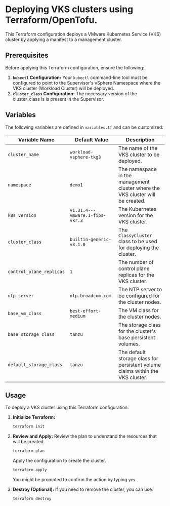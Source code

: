 # Deploying VKS clusters using Terraform/OpenTofu.

This Terraform configuration deploys a VMware Kubernetes Service (VKS) cluster by applying a manifest to a management cluster.

## Prerequisites

Before applying this Terraform configuration, ensure the following:

1.  **`kubectl` Configuration:** Your `kubectl` command-line tool must be configured to point to the Supervisor's vSphere Namespace where the VKS cluster (Workload Cluster) will be deployed.
2.  **`cluster_class` Configuration:** The necessary version of the cluster_class is is present in the Supervisor.

## Variables

The following variables are defined in `variables.tf` and can be customized:

| Variable Name             | Default Value                       | Description                                                                 |
| ------------------------- | ----------------------------------- | --------------------------------------------------------------------------- |
| `cluster_name`            | `workload-vsphere-tkg3`             | The name of the VKS cluster to be deployed.                                 |
| `namespace`               | `demo1`                             | The namespace in the management cluster where the VKS cluster will be created. |
| `k8s_version`             | `v1.31.4---vmware.1-fips-vkr.3`     | The Kubernetes version for the VKS cluster.                                   |
| `cluster_class`           | `builtin-generic-v3.1.0`            | The `ClassyCluster` class to be used for deploying the cluster.             |
| `control_plane_replicas`  | `1`                                 | The number of control plane replicas for the VKS cluster.                   |
| `ntp.server`              | `ntp.broadcom.com`                  | The NTP server to be configured for the cluster nodes.                        |
| `base_vm_class`           | `best-effort-medium`                | The VM class for the cluster nodes.                                         |
| `base_storage_class`      | `tanzu`                             | The storage class for the cluster's base persistent volumes.       |
| `default_storage_class`   | `tanzu`                             | The default storage class for persistent volume claims within the VKS cluster. |

## Usage

To deploy a VKS cluster using this Terraform configuration:

1.  **Initialize Terraform:**
    ```bash
    terraform init
    ```
2.  **Review and Apply:**
    Review the plan to understand the resources that will be created.
    ```bash
    terraform plan
    ```
    Apply the configuration to create the cluster.
    ```bash
    terraform apply
    ```
    You might be prompted to confirm the action by typing `yes`.

3.  **Destroy (Optional):**
    If you need to remove the cluster, you can use:
    ```bash
    terraform destroy
    ```
